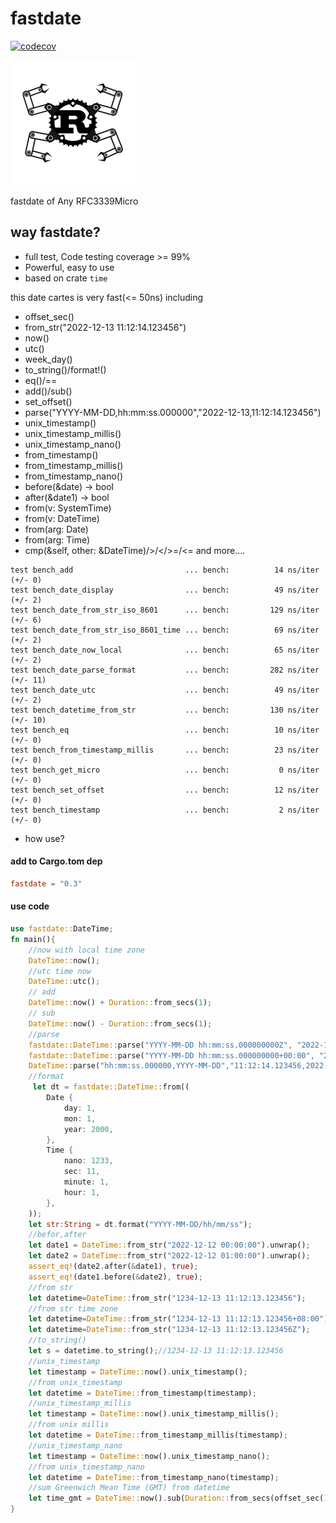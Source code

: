 # fastdate

[![codecov](https://codecov.io/gh/rbatis/fastdate/graph/badge.svg?token=C97H2QBHAQ)](https://codecov.io/gh/rbatis/fastdate)

<img style="width: 200px;height: 200px;" width="200" height="200" src="https://github.com/rbatis/rbatis/blob/master/logo.png?raw=true" />

fastdate of Any RFC3339Micro


## way fastdate?
* full test, Code testing coverage >= 99%
* Powerful, easy to use
* based on crate `time`

this date cartes is very fast(<= 50ns) including 
* offset_sec()
* from_str("2022-12-13 11:12:14.123456")
* now()
* utc()
* week_day()
* to_string()/format!()
* eq()/==
* add()/sub()
* set_offset()
* parse("YYYY-MM-DD,hh:mm:ss.000000","2022-12-13,11:12:14.123456")
* unix_timestamp()
* unix_timestamp_millis()
* unix_timestamp_nano()
* from_timestamp()
* from_timestamp_millis()
* from_timestamp_nano()
* before(&date) -> bool
* after(&date1) -> bool
* from(v: SystemTime)
* from(v: DateTime)
* from(arg: Date)
* from(arg: Time)
* cmp(&self, other: &DateTime)/>/</>=/<= and more....

```log
test bench_add                         ... bench:          14 ns/iter (+/- 0)
test bench_date_display                ... bench:          49 ns/iter (+/- 2)
test bench_date_from_str_iso_8601      ... bench:         129 ns/iter (+/- 6)
test bench_date_from_str_iso_8601_time ... bench:          69 ns/iter (+/- 2)
test bench_date_now_local              ... bench:          65 ns/iter (+/- 2)
test bench_date_parse_format           ... bench:         282 ns/iter (+/- 11)
test bench_date_utc                    ... bench:          49 ns/iter (+/- 2)
test bench_datetime_from_str           ... bench:         130 ns/iter (+/- 10)
test bench_eq                          ... bench:          10 ns/iter (+/- 0)
test bench_from_timestamp_millis       ... bench:          23 ns/iter (+/- 0)
test bench_get_micro                   ... bench:           0 ns/iter (+/- 0)
test bench_set_offset                  ... bench:          12 ns/iter (+/- 0)
test bench_timestamp                   ... bench:           2 ns/iter (+/- 0)
```

* how use?

#### add to Cargo.tom dep
```toml
fastdate = "0.3"
```

#### use code
```rust
use fastdate::DateTime;
fn main(){
    //now with local time zone
    DateTime::now();
    //utc time now
    DateTime::utc();
    // add
    DateTime::now() + Duration::from_secs(1);
    // sub
    DateTime::now() - Duration::from_secs(1);
    //parse
    fastdate::DateTime::parse("YYYY-MM-DD hh:mm:ss.000000000Z", "2022-12-13 11:12:14.123456789Z").unwrap();
    fastdate::DateTime::parse("YYYY-MM-DD hh:mm:ss.000000000+00:00", "2022-12-13 11:12:14.123456789+06:00").unwrap();
    DateTime::parse("hh:mm:ss.000000,YYYY-MM-DD","11:12:14.123456,2022-12-13").unwrap();
    //format
     let dt = fastdate::DateTime::from((
        Date {
            day: 1,
            mon: 1,
            year: 2000,
        },
        Time {
            nano: 1233,
            sec: 11,
            minute: 1,
            hour: 1,
        },
    ));
    let str:String = dt.format("YYYY-MM-DD/hh/mm/ss");
    //befor,after
    let date1 = DateTime::from_str("2022-12-12 00:00:00").unwrap();
    let date2 = DateTime::from_str("2022-12-12 01:00:00").unwrap();
    assert_eq!(date2.after(&date1), true);
    assert_eq!(date1.before(&date2), true);
    //from str
    let datetime=DateTime::from_str("1234-12-13 11:12:13.123456");
    //from str time zone
    let datetime=DateTime::from_str("1234-12-13 11:12:13.123456+08:00");
    let datetime=DateTime::from_str("1234-12-13 11:12:13.123456Z");
    //to_string()
    let s = datetime.to_string();//1234-12-13 11:12:13.123456
    //unix_timestamp
    let timestamp = DateTime::now().unix_timestamp();
    //from unix_timestamp
    let datetime = DateTime::from_timestamp(timestamp);
    //unix_timestamp_millis
    let timestamp = DateTime::now().unix_timestamp_millis();
    //from unix millis
    let datetime = DateTime::from_timestamp_millis(timestamp);
    //unix_timestamp_nano
    let timestamp = DateTime::now().unix_timestamp_nano();
    //from unix_timestamp_nano
    let datetime = DateTime::from_timestamp_nano(timestamp);
    //sum Greenwich Mean Time (GMT) from datetime
    let time_gmt = DateTime::now().sub(Duration::from_secs(offset_sec() as u64));
}
```